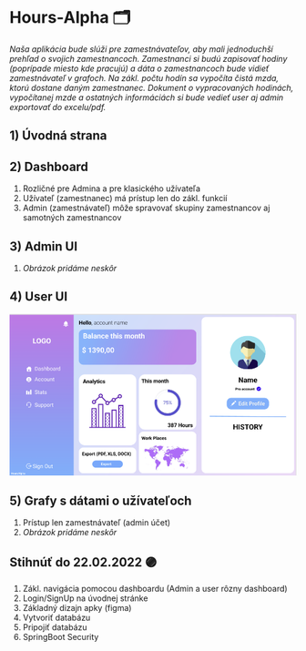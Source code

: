# Hours-Alpha 🗂

*Naša aplikácia bude slúži pre zamestnávateľov, aby mali jednoduchší prehľad o svojich zamestnancoch. Zamestnanci si budú zapisovať hodiny (poprípade miesto kde pracujú) a dáta o zamestnancoch bude vidieť zamestnávateľ v grafoch. Na zákl. počtu hodín sa vypočíta čistá mzda, ktorú dostane daným zamestnanec. Dokument o vypracovaných hodinách, vypočítanej mzde a ostatných informáciách si bude vedieť user aj admin exportovať do excelu/pdf.*

## 1) Úvodná strana

## 2) Dashboard 
  1. Rozličné pre Admina a pre klasického užívateľa
  2. Užívateľ (zamestnanec) má prístup len do zákl. funkcií
  3. Admin (zamestnávateľ) môže spravovať skupiny zamestnancov aj samotných zamestnancov

## 3) Admin UI
  1. *Obrázok pridáme neskôr*
  
## 4) User UI
  ![](Pictures/Figma.png)

## 5) Grafy s dátami o užívateľoch
  1. Prístup len zamestnávateľ (admin účet)
  2. *Obrázok pridáme neskôr*

## Stihnúť do 22.02.2022 🟣
  1. Zákl. navigácia pomocou dashboardu (Admin a user rôzny dashboard)
  2. Login/SignUp na úvodnej stránke
  3. Základný dizajn apky (figma)
  4. Vytvoriť databázu
  5. Pripojiť databázu
  6. SpringBoot Security
